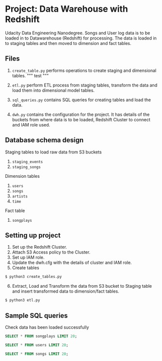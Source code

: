 # Project: Data Warehouse with Redshift

Udacity Data Engineering Nanodegree. Songs and User log data is to be loaded in to Datawarehouse (Redshift) for processing. The data is loaded in to staging tables and then moved to dimension and fact tables.


## Files

1. ```create_table.py``` performs operations to create staging and dimensional tables.
""" test """

2. ```etl.py``` perform ETL process from staging tables, transform the data and load them into dimensional model tables.

3. ```sql_queries.py``` contains SQL queries for creating tables and load the data.

4. ```dwh.py``` contains the configuration for the project. It has details of the buckets from where data is to be loaded, Redshift Cluster to connect  and IAM role used.


## Database schema design

Staging tables to load raw data from S3 buckets

1. ```staging_events``` 
2. ```staging_songs```

Dimension tables

1. ```users```
2. ```songs```
3. ```artists```
4. ```time```

Fact table

1. ```songplays```

## Setting up project

1. Set up the Redshift Cluster.
2. Attach S3 Access policy to the Cluster.
3. Set up IAM role.
4. Update the dwh.cfg with the details of cluster and IAM role.
5. Create tables

```bash
$ python3 create_tables.py
```
6. Extract, Load and Transform the data from S3 bucket to Staging table and insert transformed data to dimension/fact tables.

```bash
$ python3 etl.py
```

## Sample SQL queries

Check data has been loaded successfully

```sql
SELECT * FROM songplays LIMIT 20;
```

```sql 
SELECT * FROM users LIMIT 20;
```

```sql 
SELECT * FROM songs LIMIT 20;
```

